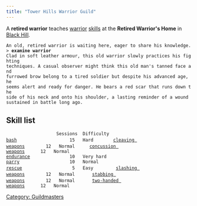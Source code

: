 ```yaml
---
title: "Tower Hills Warrior Guild"
---
```


A **retired warrior** teaches [warrior](warrior "wikilink")
[skills](skill "wikilink") at the **Retired Warrior's Home** in [Black
Hill](Black_Hill "wikilink").

`An old, retired warrior is waiting here, eager to share his knowledge.`
`> `**`examine warrior`**
`Clad in soft leather armour, this old warrior slowly practices his fighting`
`techniques. A casual observer might think this old man's tanned face and`
`furrowed brow belong to a tired soldier but despite his advanced age, he`
`seems alert and ready for danger. He bears a red scar that runs down the`
`side of his neck and onto his shoulder, a lasting reminder of a wound`
`sustained in battle long ago.`

## Skill list

`                   Sessions  Difficulty  `
[`bash`](bash "wikilink")`                    15   Hard       `
[`cleaving weapons`](cleaving_weapons "wikilink")`        12   Normal     `
[`concussion weapons`](concussion_weapons "wikilink")`      12   Normal     `
[`endurance`](endurance "wikilink")`               10   Very hard   `
[`parry`](parry "wikilink")`                   10   Normal     `
[`rescue`](rescue "wikilink")`                   5   Easy        `
[`slashing weapons`](slashing_weapons "wikilink")`        12   Normal      `
[`stabbing weapons`](stabbing_weapons "wikilink")`        12   Normal      `
[`two-handed weapons`](two-handed_weapons "wikilink")`      12   Normal      `

[Category: Guildmasters](Category:_Guildmasters "wikilink")